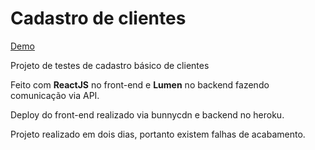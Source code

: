 # Cadastro de clientes

[Demo](https://app-clientes.fssoftware.com.br/)

Projeto de testes de cadastro básico de clientes

Feito com **ReactJS** no front-end e **Lumen** no backend fazendo comunicação via API.

Deploy do front-end realizado via bunnycdn e backend no heroku.

Projeto realizado em dois dias, portanto existem falhas de acabamento.

